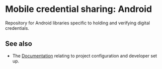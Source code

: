 # Mobile credential sharing: Android

Repository for Android libraries specific to holding and verifying digital credentials.

## See also

- The [Documentation] relating to project configuration and developer set up.

[Documentation]: /docs
